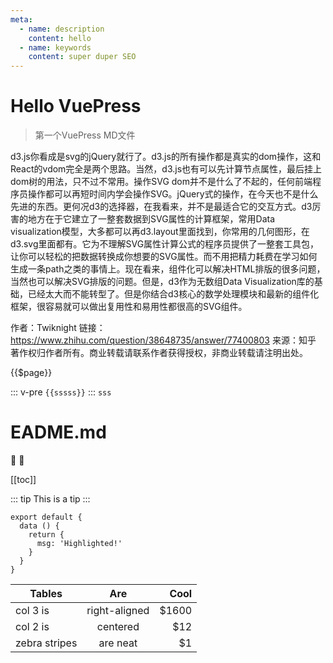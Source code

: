 ```yaml
---
meta:
  - name: description
    content: hello
  - name: keywords
    content: super duper SEO
---
```

# Hello VuePress

> 第一个VuePress MD文件

d3.js你看成是svg的jQuery就行了。d3.js的所有操作都是真实的dom操作，这和React的vdom完全是两个思路。当然，d3.js也有可以先计算节点属性，最后挂上dom树的用法，只不过不常用。操作SVG dom并不是什么了不起的，任何前端程序员操作都可以再短时间内学会操作SVG。jQuery式的操作，在今天也不是什么先进的东西。更何况d3的选择器，在我看来，并不是最适合它的交互方式。d3厉害的地方在于它建立了一整套数据到SVG属性的计算框架，常用Data visualization模型，大多都可以再d3.layout里面找到，你常用的几何图形，在d3.svg里面都有。它为不理解SVG属性计算公式的程序员提供了一整套工具包，让你可以轻松的把数据转换成你想要的SVG属性。而不用把精力耗费在学习如何生成一条path之类的事情上。现在看来，组件化可以解决HTML排版的很多问题，当然也可以解决SVG排版的问题。但是，d3作为无数组Data Visualization库的基础，已经太大而不能转型了。但是你结合d3核心的数学处理模块和最新的组件化框架，很容易就可以做出复用性和易用性都很高的SVG组件。

作者：Twiknight
链接：https://www.zhihu.com/question/38648735/answer/77400803
来源：知乎
著作权归作者所有。商业转载请联系作者获得授权，非商业转载请注明出处。

{{$page}}

::: v-pre
`{{sssss}}`
:::
`sss`
	<demo-one />

# EADME.md

:tada: :100:

[[toc]]

::: tip
This is a tip
:::

``` js{4}
export default {
  data () {
    return {
      msg: 'Highlighted!'
    }
  }
}
```

| Tables        | Are           | Cool  |
| ------------- |:-------------:| -----:|
| col 3 is      | right-aligned | $1600 |
| col 2 is      | centered      |   $12 |
| zebra stripes | are neat      |    $1 |